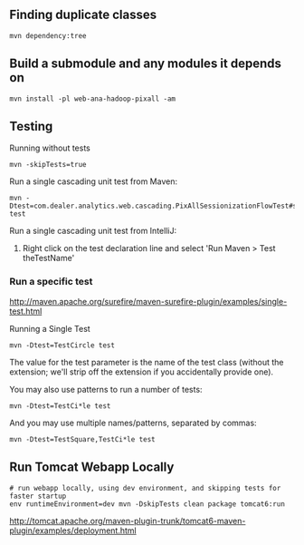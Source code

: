 


## Finding duplicate classes

    mvn dependency:tree

## Build a submodule and any modules it depends on

    mvn install -pl web-ana-hadoop-pixall -am


## Testing

Running without tests

    mvn -skipTests=true

Run a single cascading unit test from Maven:

    mvn -Dtest=com.dealer.analytics.web.cascading.PixAllSessionizationFlowTest#shouldTrackManagedServicesPageViews test

Run a single cascading unit test from IntelliJ:

1. Right click on the test declaration line and select 'Run Maven > Test theTestName'


### Run a specific test

http://maven.apache.org/surefire/maven-surefire-plugin/examples/single-test.html

Running a Single Test

    mvn -Dtest=TestCircle test

The value for the test parameter is the name of the test class (without the extension; we'll strip off the extension if you accidentally provide one).

You may also use patterns to run a number of tests:

    mvn -Dtest=TestCi*le test

And you may use multiple names/patterns, separated by commas:

    mvn -Dtest=TestSquare,TestCi*le test


## Run Tomcat Webapp Locally

    # run webapp locally, using dev environment, and skipping tests for faster startup
    env runtimeEnvironment=dev mvn -DskipTests clean package tomcat6:run


http://tomcat.apache.org/maven-plugin-trunk/tomcat6-maven-plugin/examples/deployment.html




